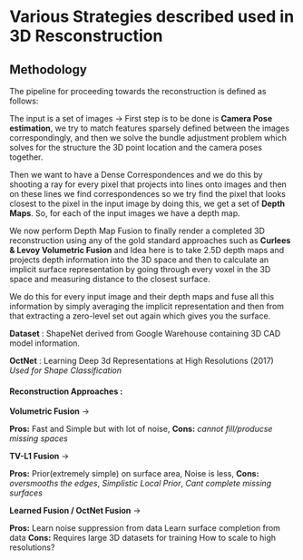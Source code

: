 # Various Strategies described used in 3D Resconstruction
## Methodology
           

The pipeline for proceeding towards the reconstruction is defined as follows:

The input is a set of images -> First step is to be done is **Camera Pose estimation**, we try to match features sparsely defined between the images correspondingly, and then we solve the bundle adjustment problem which solves for the structure the 3D point location and the camera poses together.

Then we want to have a Dense Correspondences and we do this by shooting a ray for every pixel that projects into lines onto images and then on these lines we find correspondences so we try find the pixel that looks closest to the pixel in the input image by doing this, we get a set of **Depth Maps**. So, for each of the input images we have a depth map.

We now perform Depth Map Fusion to finally render a completed 3D reconstruction using any of the gold standard approaches such as **Curlees & Levoy Volumetric Fusion** and Idea here is to take 2.5D depth maps and projects depth information into the 3D space and then to calculate an implicit surface representation by going through every voxel in the 3D space and measuring distance to the closest surface.

We do this for every input image and their depth maps and fuse all this information by simply averaging the implicit representation and then from that extracting a zero-level set out again which gives you the surface.

**Dataset** : ShapeNet derived from Google Warehouse containing 3D CAD model 	information.

**OctNet** : Learning Deep 3d Representations at High Resolutions (2017)
*Used for Shape Classification*

#### Reconstruction Approaches :
**Volumetric Fusion** -> 

**Pros:**
Fast and Simple but with lot of noise,
**Cons:**
*cannot fill/producse missing spaces*

**TV-L1 Fusion** -> 

**Pros:**
Prior(extremely simple) on surface area, Noise is less, 
**Cons:**
*oversmooths the edges*, *Simplistic Local Prior*, *Cant complete missing surfaces*

**Learned Fusion / OctNet Fusion** ->

**Pros:** 
Learn noise suppression from data
Learn surface completion from data
**Cons:** 
Requires large 3D datasets for training
How to scale to high resolutions?





